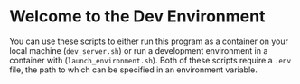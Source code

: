 # Welcome to the Dev Environment

You can use these scripts to either run this program as a container on your local machine (`dev_server.sh`) or run a development environment in a container with (`launch_environment.sh`). Both of these scripts require a `.env` file, the path to which can be specified in an environment variable.
